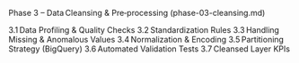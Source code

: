 <!-- docs/phase-03-data-model.md -->
Phase 3 – Data Cleansing & Pre‑processing (phase-03-cleansing.md)

3.1 Data Profiling & Quality Checks
3.2 Standardization Rules
3.3 Handling Missing & Anomalous Values
3.4 Normalization & Encoding
3.5 Partitioning Strategy (BigQuery)
3.6 Automated Validation Tests
3.7 Cleansed Layer KPIs
